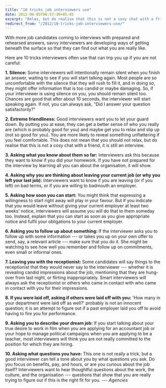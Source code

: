 ```yaml
---
title: "10 tricks job interviewers use"
date: 2012-06-05T06:57:30+05:45
excerpt: "Relax, but do realise that this is not a cosy chat with a friend"
redirect_from: "/2012/10-tricks-job-interviewers-use/"
---
```


With more job candidates coming to interviews with prepared and rehearsed answers, savvy interviewers are developing ways of getting beneath the surface so that they can find out what you are really like.

Here are 10 tricks interviewers often use that can trip you up if you are not careful:

**1. Silence:** Some interviewers will intentionally remain silent when you finish an answer, waiting to see if you will start talking again. Most people are so uncomfortable with the silence that they will rush to fill it, and in doing so, they might offer information that is too candid or maybe damaging. So, if your interviewer is using silence on you, you should remain silent too. Chances are good that after about 10 seconds, the interviewer will start speaking again. If not, you can always ask, "Did I answer your question satisfactorily?"

**2. Extreme friendliness:** Good interviewers want you to let your guard down. By putting you at ease, they can get a better sense of who you really are (which is probably good for you) and maybe get you to relax and slip up (not so good for you). You are more likely to reveal something unflattering if you feel comfortable. This does not mean that you should not relax, but do realise that this is not a cosy chat with a friend, it is still an interview.

**3. Asking what you know about them so far:** Interviewers ask this because they want to know if you did your homework. If you have not prepared for the interview by learning all you can about the organisation, it will show.

**4. Asking why you are thinking about leaving your current job (or why you left your last job):** Interviewers want to know if you are leaving (or if you left) on bad terms, or if you are willing to badmouth an employer.

**5. Asking how soon you can start:** You might think that expressing a willingness to start right away will play in your favour. But if you indicate that you would leave without giving your current employer at least two weeks' notice, interviewers will assume you will do that to them someday too. Instead, explain that you can start as soon as you give appropriate notice and fulfil your obligations to your current employer.

**6. Asking you to follow up about something:** If the interviewer asks you to follow up with some information --- or takes you up on your own offer to send, say, a relevant article --- make sure that you do it. She might be watching to see how well you remember and follow up on commitments, even small or informal ones.

**7. Leaving you with the receptionist:** Some candidates will say things to the receptionist that they would never say to the interviewer --- whether it is revealing candid impressions about the job, mentioning that they are hung-over from last night, or flirting inappropriately. Smart interviewers will always ask the receptionist or others who came in contact with who came in contact with you for their impressions.

**8. If you were laid off, asking if others were laid off with you:** 'How many in your department were laid off as well?' probably is not an innocent question; it is an attempt to figure out if a past employer laid you off to avoid having to fire you for performance.

**9. Asking you to describe your dream job:** If you start talking about your true desire to work in film when you are applying for an accountant job or your hope to manage political campaigns when you are applying to be a teacher, most interviewers will think you are not really committed to the position for which they are hiring.

**10. Asking what questions you have:** This one is not really a trick, but a good interviewer can tell a tone about you by what questions you ask. Do you focus on benefits, pay, and hours, or are you curious about the job itself? Interviewers want to hear thoughtful questions about the work, the culture, and the organisation --- questions that show that you are really trying to figure out if this is the right fit for you. --- *Agencies*

